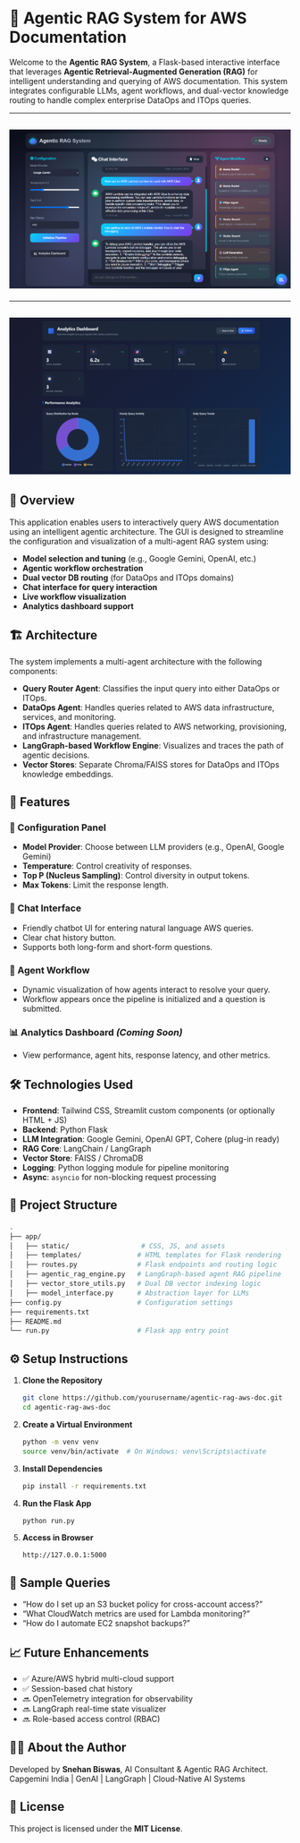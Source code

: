 
# 🧠 Agentic RAG System for AWS Documentation

Welcome to the **Agentic RAG System**, a Flask-based interactive interface that leverages **Agentic Retrieval-Augmented Generation (RAG)** for intelligent understanding and querying of AWS documentation. This system integrates configurable LLMs, agent workflows, and dual-vector knowledge routing to handle complex enterprise DataOps and ITOps queries.

---
![Agentic RAG UI Home](./assets/interface.png)
---

---
![Agentic RAG UI Analytics](./assets/analytics.png)
---

## 🚀 Overview

This application enables users to interactively query AWS documentation using an intelligent agentic architecture. The GUI is designed to streamline the configuration and visualization of a multi-agent RAG system using:

- **Model selection and tuning** (e.g., Google Gemini, OpenAI, etc.)
- **Agentic workflow orchestration**
- **Dual vector DB routing** (for DataOps and ITOps domains)
- **Chat interface for query interaction**
- **Live workflow visualization**
- **Analytics dashboard support**

## 🏗️ Architecture

The system implements a multi-agent architecture with the following components:

- **Query Router Agent**: Classifies the input query into either DataOps or ITOps.
- **DataOps Agent**: Handles queries related to AWS data infrastructure, services, and monitoring.
- **ITOps Agent**: Handles queries related to AWS networking, provisioning, and infrastructure management.
- **LangGraph-based Workflow Engine**: Visualizes and traces the path of agentic decisions.
- **Vector Stores**: Separate Chroma/FAISS stores for DataOps and ITOps knowledge embeddings.

## 🧩 Features

### 🔧 Configuration Panel

- **Model Provider**: Choose between LLM providers (e.g., OpenAI, Google Gemini)
- **Temperature**: Control creativity of responses.
- **Top P (Nucleus Sampling)**: Control diversity in output tokens.
- **Max Tokens**: Limit the response length.

### 💬 Chat Interface

- Friendly chatbot UI for entering natural language AWS queries.
- Clear chat history button.
- Supports both long-form and short-form questions.

### 🧠 Agent Workflow

- Dynamic visualization of how agents interact to resolve your query.
- Workflow appears once the pipeline is initialized and a question is submitted.

### 📊 Analytics Dashboard *(Coming Soon)*

- View performance, agent hits, response latency, and other metrics.

## 🛠️ Technologies Used

- **Frontend**: Tailwind CSS, Streamlit custom components (or optionally HTML + JS)
- **Backend**: Python Flask
- **LLM Integration**: Google Gemini, OpenAI GPT, Cohere (plug-in ready)
- **RAG Core**: LangChain / LangGraph
- **Vector Store**: FAISS / ChromaDB
- **Logging**: Python logging module for pipeline monitoring
- **Async**: `asyncio` for non-blocking request processing

## 📁 Project Structure

```bash
.
├── app/
│   ├── static/                  # CSS, JS, and assets
│   ├── templates/              # HTML templates for Flask rendering
│   ├── routes.py               # Flask endpoints and routing logic
│   ├── agentic_rag_engine.py   # LangGraph-based agent RAG pipeline
│   ├── vector_store_utils.py   # Dual DB vector indexing logic
│   ├── model_interface.py      # Abstraction layer for LLMs
├── config.py                   # Configuration settings
├── requirements.txt
├── README.md
└── run.py                      # Flask app entry point
```

## ⚙️ Setup Instructions

1. **Clone the Repository**
   ```bash
   git clone https://github.com/yourusername/agentic-rag-aws-doc.git
   cd agentic-rag-aws-doc
   ```

2. **Create a Virtual Environment**
   ```bash
   python -m venv venv
   source venv/bin/activate  # On Windows: venv\Scripts\activate
   ```

3. **Install Dependencies**
   ```bash
   pip install -r requirements.txt
   ```

4. **Run the Flask App**
   ```bash
   python run.py
   ```

5. **Access in Browser**
   ```
   http://127.0.0.1:5000
   ```

## 🧪 Sample Queries

- “How do I set up an S3 bucket policy for cross-account access?”
- “What CloudWatch metrics are used for Lambda monitoring?”
- “How do I automate EC2 snapshot backups?”

## 📈 Future Enhancements

- ✅ Azure/AWS hybrid multi-cloud support
- ✅ Session-based chat history
- 🔜 OpenTelemetry integration for observability
- 🔜 LangGraph real-time state visualizer
- 🔜 Role-based access control (RBAC)

## 🙋‍♂️ About the Author

Developed by **Snehan Biswas**, AI Consultant & Agentic RAG Architect.  
Capgemini India | GenAI | LangGraph | Cloud-Native AI Systems

## 📄 License

This project is licensed under the **MIT License**.
